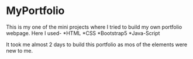 # MyPortfolio

This is my one of the mini projects where I tried to build my own portfolio webpage. 
Here I used-
  *HTML
  *CSS
  *Bootstrap5
  *Java-Script

It took me almost 2 days to build this portfolio as mos of the elements were new to me.
